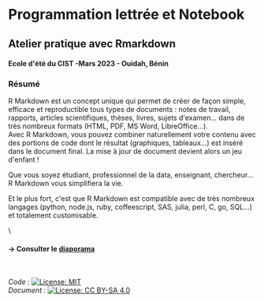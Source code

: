 # Programmation lettrée et Notebook
## Atelier pratique avec Rmarkdown

#### Ecole d'été du CIST -Mars 2023 - Ouidah, Bénin


### Résumé

R Markdown est un concept unique qui permet de créer de façon simple, efficace et reproductible tous types de documents : notes de travail, rapports, articles scientifiques, thèses, livres, sujets d'examen... dans de très nombreux formats (HTML, PDF, MS Word, LibreOffice...).  
Avec R Markdown, vous pouvez combiner naturellement votre contenu avec des portions de code dont le résultat (graphiques, tableaux...) est inséré dans le document final. La mise à jour de document devient alors un jeu d'enfant !

Que vous soyez étudiant, professionnel de la data, enseignant, chercheur... R Markdown vous simplifiera la vie.

Et le plus fort, c'est que R Markdown est compatible avec de très nombreux langages (python, node.js, ruby, coffeescript, SAS, julia, perl, C, go, SQL...) et totalement customisable.

\

#### &rarr; **Consulter le** [**diaporama**](https://ee-cist.github.io/OUT1_Rmarkdown/#1)   

</br>

*Code :* [![License: MIT](https://img.shields.io/badge/License-MIT-yellow.svg)](https://opensource.org/licenses/MIT)     
*Document :* [![License: CC BY-SA 4.0](https://img.shields.io/badge/License-CC_BY--SA_4.0-lightgrey.svg)](https://creativecommons.org/licenses/by-sa/4.0/)







 


